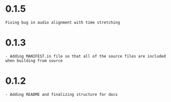 # 0.1.5
    Fixing bug in audio alignment with time stretching

# 0.1.3
    - Adding MANIFEST.in file so that all of the source files are included when building from source

# 0.1.2
    - Adding README and finalizing structure for docs
